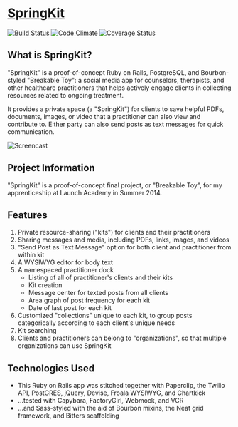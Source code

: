 [SpringKit](http://springkit.herokuapp.com)
==========

[![Build Status](https://travis-ci.org/rserur/spring-kit.svg)](https://travis-ci.org/rserur/spring-kit)
[![Code Climate](https://codeclimate.com/github/rserur/spring-kit.png)](https://codeclimate.com/github/rserur/spring-kit)
[![Coverage Status](https://coveralls.io/repos/rserur/spring-kit/badge.png)](https://coveralls.io/r/rserur/spring-kit)

What is SpringKit?
-------------------
"SpringKit" is a proof-of-concept Ruby on Rails, PostgreSQL, and Bourbon-styled "Breakable Toy": a social media app for counselors, therapists, and other healthcare practitioners that helps actively engage clients in collecting resources related to ongoing treatment.

It provides a private space (a "SpringKit") for clients to save helpful PDFs, documents, images, or video that a practitioner can also view and contribute to. Either party can also send posts as text messages for quick communication.

![Screencast](/screencast.gif)

Project Information
-------------------
"SpringKit" is a proof-of-concept final project, or "Breakable Toy", for my apprenticeship at Launch Academy in Summer 2014.

Features
-------------------
1. Private resource-sharing ("kits") for clients and their practitioners
2. Sharing messages and media, including PDFs, links, images, and videos
3. "Send Post as Text Message" option for both client and practitioner from within kit
4. A WYSIWYG editor for body text
5. A namespaced practitioner dock
    - Listing of all of practitioner's clients and their kits
    - Kit creation
    - Message center for texted posts from all clients
    - Area graph of post frequency for each kit
    - Date of last post for each kit
6. Customized "collections" unique to each kit, to group posts categorically according to each client's unique needs
7. Kit searching
8. Clients and practitioners can belong to "organizations", so that multiple organizations can use SpringKit

Technologies Used
-------------------
- This Ruby on Rails app was stitched together with Paperclip, the Twilio API, PostGRES, jQuery, Devise, Froala WYSIWYG, and Chartkick
- ...tested with Capybara, FactoryGirl, Webmock, and VCR
- ...and Sass-styled with the aid of Bourbon mixins, the Neat grid framework,  and Bitters scaffolding
